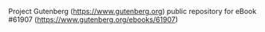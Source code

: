 Project Gutenberg (https://www.gutenberg.org) public repository for eBook #61907 (https://www.gutenberg.org/ebooks/61907)
